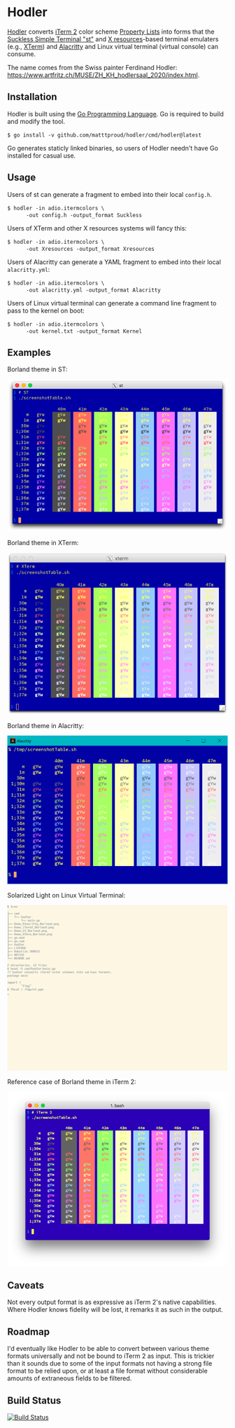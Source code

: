 # Hodler

[Hodler](https://en.wikipedia.org/wiki/Ferdinand_Hodler) converts
[iTerm 2](https://www.iterm2.com) color scheme [Property
Lists](https://en.wikipedia.org/wiki/Property_list) into forms that
the [Suckless Simple Terminal "st"](http://st.suckless.org) and
[X resources](https://en.wikipedia.org/wiki/X_resources)-based terminal
emulaters (e.g., [XTerm](http://invisible-island.net/xterm/)) and
[Alacritty](https://github.com/jwilm/alacritty) and
Linux virtual terminal (virtual console) can consume.

The name comes from the Swiss painter Ferdinand Hodler:
https://www.artfritz.ch/MUSE/ZH_KH_hodlersaal_2020/index.html.

## Installation

Hodler is built using the [Go Programming Language](https://golang.org).  Go
is required to build and modify the tool.

    $ go install -v github.com/matttproud/hodler/cmd/hodler@latest

Go generates staticly linked binaries, so users of Hodler needn't have Go
installed for casual use.

## Usage

Users of st can generate a fragment to embed into their local `config.h`.

    $ hodler -in adio.itermcolors \
          -out config.h -output_format Suckless

Users of XTerm and other X resources systems will fancy this:

    $ hodler -in adio.itermcolors \
          -out Xresources -output_format Xresources

Users of Alacritty can generate a YAML fragment to embed into their local
`alacritty.yml`:

    $ hodler -in adio.itermcolors \
          -out alacritty.yml -output_format Alacritty

Users of Linux virtual terminal can generate a command line fragment to pass to
the kernel on boot:

    $ hodler -in adio.itermcolors \
          -out kernel.txt -output_format Kernel

## Examples

Borland theme in ST:


![Demo of ST with Borland Theme](Demo_ST_Borland.png)


Borland theme in XTerm:


![Demo of XTerm with Borland Theme](Demo_XTerm_Borland.png)

Borland theme in Alacritty:


![Demo of Alacritty with Borland Theme](Demo_Alacritty_Borland.png)

Solarized Light on Linux Virtual Terminal:


![Demo of Virtual Terminal with Solarized Light](Demo_Linux_Virtual_Terminal.png)

Reference case of Borland theme in iTerm 2:


![Demo of iTerm 2 with Borland Theme](Demo_iTerm2_Borland.png)

## Caveats

Not every output format is as expressive as iTerm 2's native capabilities.
Where Hodler knows fidelity will be lost, it remarks it as such in the output.

## Roadmap

I'd eventually like Hodler to be able to convert between various theme
formats universally and not be bound to iTerm 2 as input.  This is trickier
than it sounds due to some of the input formats not having a strong file format
to be relied upon, or at least a file format without considerable amounts of
extraneous fields to be filtered.

## Build Status

[![Build Status](https://travis-ci.org/matttproud/hodler.svg)](https://travis-ci.org/matttproud/hodler)
